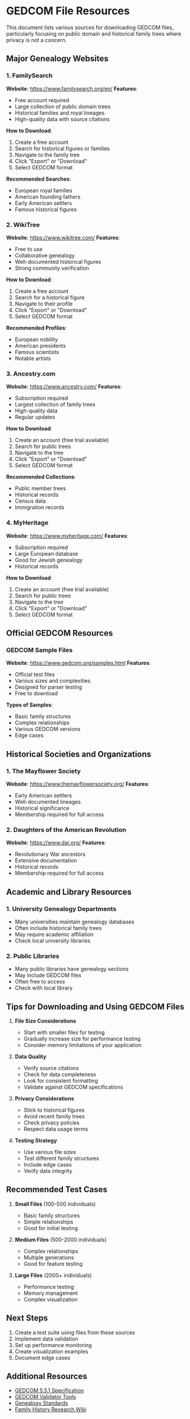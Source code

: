# GEDCOM File Resources

This document lists various sources for downloading GEDCOM files, particularly focusing on public domain and historical family trees where privacy is not a concern.

## Major Genealogy Websites

### 1. FamilySearch

**Website**: https://www.familysearch.org/en/
**Features**:

- Free account required
- Large collection of public domain trees
- Historical families and royal lineages
- High-quality data with source citations

**How to Download**:

1. Create a free account
2. Search for historical figures or families
3. Navigate to the family tree
4. Click "Export" or "Download"
5. Select GEDCOM format

**Recommended Searches**:

- European royal families
- American founding fathers
- Early American settlers
- Famous historical figures

### 2. WikiTree

**Website**: https://www.wikitree.com/
**Features**:

- Free to use
- Collaborative genealogy
- Well-documented historical figures
- Strong community verification

**How to Download**:

1. Create a free account
2. Search for a historical figure
3. Navigate to their profile
4. Click "Export" or "Download"
5. Select GEDCOM format

**Recommended Profiles**:

- European nobility
- American presidents
- Famous scientists
- Notable artists

### 3. Ancestry.com

**Website**: https://www.ancestry.com/
**Features**:

- Subscription required
- Largest collection of family trees
- High-quality data
- Regular updates

**How to Download**:

1. Create an account (free trial available)
2. Search for public trees
3. Navigate to the tree
4. Click "Export" or "Download"
5. Select GEDCOM format

**Recommended Collections**:

- Public member trees
- Historical records
- Census data
- Immigration records

### 4. MyHeritage

**Website**: https://www.myheritage.com/
**Features**:

- Subscription required
- Large European database
- Good for Jewish genealogy
- Historical records

**How to Download**:

1. Create an account (free trial available)
2. Search for public trees
3. Navigate to the tree
4. Click "Export" or "Download"
5. Select GEDCOM format

## Official GEDCOM Resources

### GEDCOM Sample Files

**Website**: https://www.gedcom.org/samples.html
**Features**:

- Official test files
- Various sizes and complexities
- Designed for parser testing
- Free to download

**Types of Samples**:

- Basic family structures
- Complex relationships
- Various GEDCOM versions
- Edge cases

## Historical Societies and Organizations

### 1. The Mayflower Society

**Website**: https://www.themayflowersociety.org/
**Features**:

- Early American settlers
- Well-documented lineages
- Historical significance
- Membership required for full access

### 2. Daughters of the American Revolution

**Website**: https://www.dar.org/
**Features**:

- Revolutionary War ancestors
- Extensive documentation
- Historical records
- Membership required for full access

## Academic and Library Resources

### 1. University Genealogy Departments

- Many universities maintain genealogy databases
- Often include historical family trees
- May require academic affiliation
- Check local university libraries

### 2. Public Libraries

- Many public libraries have genealogy sections
- May include GEDCOM files
- Often free to access
- Check with local library

## Tips for Downloading and Using GEDCOM Files

1. **File Size Considerations**

   - Start with smaller files for testing
   - Gradually increase size for performance testing
   - Consider memory limitations of your application

2. **Data Quality**

   - Verify source citations
   - Check for data completeness
   - Look for consistent formatting
   - Validate against GEDCOM specifications

3. **Privacy Considerations**

   - Stick to historical figures
   - Avoid recent family trees
   - Check privacy policies
   - Respect data usage terms

4. **Testing Strategy**
   - Use various file sizes
   - Test different family structures
   - Include edge cases
   - Verify data integrity

## Recommended Test Cases

1. **Small Files** (100-500 individuals)

   - Basic family structures
   - Simple relationships
   - Good for initial testing

2. **Medium Files** (500-2000 individuals)

   - Complex relationships
   - Multiple generations
   - Good for feature testing

3. **Large Files** (2000+ individuals)
   - Performance testing
   - Memory management
   - Complex visualization

## Next Steps

1. Create a test suite using files from these sources
2. Implement data validation
3. Set up performance monitoring
4. Create visualization examples
5. Document edge cases

## Additional Resources

- [GEDCOM 5.5.1 Specification](https://www.gedcom.org/gedcom.html)
- [GEDCOM Validator Tools](https://www.gedcom.org/tools.html)
- [Genealogy Standards](https://www.familysearch.org/en/wiki/Genealogy_Standards)
- [Family History Research Wiki](https://www.familysearch.org/en/wiki/Main_Page)
